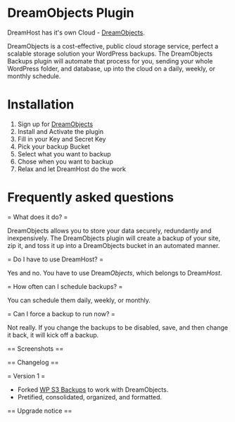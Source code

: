 DreamObjects Plugin
===================

DreamHost has it's own Cloud - <a href="http://dreamhost.com/cloud/dreamobjects/">DreamObjects</a>.

DreamObjects is a cost-effective, public cloud storage service, perfect a scalable storage solution your WordPress backups. The DreamObjects Backups plugin will automate that process for you, sending your whole WordPress folder, and database, up into the cloud on a daily, weekly, or monthly schedule.

Installation 
============

1. Sign up for <a href="http://dreamhost.com/cloud/dreamobjects/">DreamObjects</a>
1. Install and Activate the plugin
1. Fill in your Key and Secret Key
1. Pick your backup Bucket
1. Select what you want to backup
1. Chose when you want to backup
1. Relax and let DreamHost do the work

Frequently asked questions
===================

= What does it do? =

DreamObjects allows you to store your data securely, redundantly and inexpensively. The DreamObjects plugin will create a backup of your site, zip it, and toss it up into a DreamObjects bucket in an automated manner.

= Do I have to use DreamHost? =

Yes and no. You have to use Dream<em>Objects</em>, which belongs to Dream<em>Host</em>.

= How often can I schedule backups? =

You can schedule them daily, weekly, or monthly.

= Can I force a backup to run now? =

Not really. If you change the backups to be disabled, save, and then change it back, it will kick off a backup.

== Screenshots ==



== Changelog ==

= Version 1 =

* Forked <a href="http://wordpress.org/extend/plugins/wp-s3-backups/">WP S3 Backups</a> to work with DreamObjects.
* Pretified, consolidated, organized, and formatted.

== Upgrade notice ==
